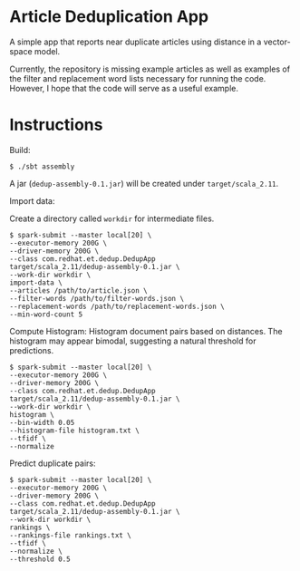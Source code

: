# Article Deduplication App

A simple app that reports near duplicate articles using distance in a vector-space model.

Currently, the repository is missing example articles as well as examples of the filter and replacement word lists necessary for running the code. However, I hope that the code will serve as a useful example.

# Instructions

Build:

    $ ./sbt assembly

A jar (`dedup-assembly-0.1.jar`) will be created under `target/scala_2.11`.

Import data:

Create a directory called `workdir` for intermediate files.

    $ spark-submit --master local[20] \
    --executor-memory 200G \
    --driver-memory 200G \
    --class com.redhat.et.dedup.DedupApp
    target/scala_2.11/dedup-assembly-0.1.jar \
    --work-dir workdir \
    import-data \
    --articles /path/to/article.json \
    --filter-words /path/to/filter-words.json \
    --replacement-words /path/to/replacement-words.json \
    --min-word-count 5


Compute Histogram:
Histogram document pairs based on distances.  The histogram may appear bimodal, suggesting a natural threshold for predictions.

    $ spark-submit --master local[20] \
    --executor-memory 200G \
    --driver-memory 200G \
    --class com.redhat.et.dedup.DedupApp
    target/scala_2.11/dedup-assembly-0.1.jar \
    --work-dir workdir \
    histogram \
    --bin-width 0.05
    --histogram-file histogram.txt \
    --tfidf \
    --normalize

Predict duplicate pairs:

    $ spark-submit --master local[20] \
    --executor-memory 200G \
    --driver-memory 200G \
    --class com.redhat.et.dedup.DedupApp
    target/scala_2.11/dedup-assembly-0.1.jar \
    --work-dir workdir \
    rankings \
    --rankings-file rankings.txt \
    --tfidf \
    --normalize \
    --threshold 0.5
    
    
